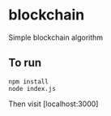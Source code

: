 # blockchain
Simple blockchain algorithm

## To run
```
npm install
node index.js
```
Then visit [localhost:3000]
